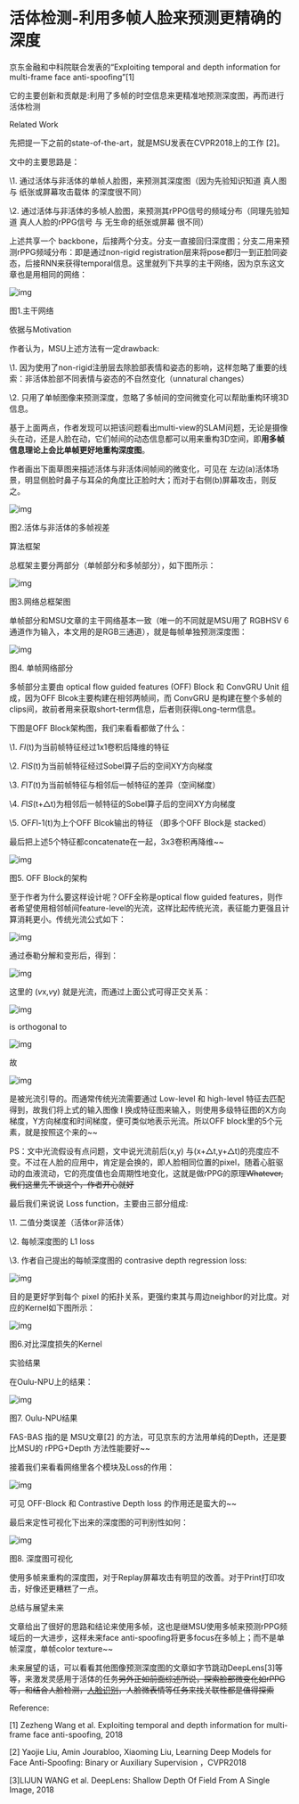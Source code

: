 # 活体检测-利用多帧人脸来预测更精确的深度

 

京东金融和中科院联合发表的“Exploiting temporal and depth information for multi-frame face anti-spoofing”[1]

它的主要创新和贡献是:利用了多帧的时空信息来更精准地预测深度图，再而进行活体检测

Related Work

先把提一下之前的state-of-the-art，就是MSU发表在CVPR2018上的工作 [2]。

文中的主要思路是：

\1. 通过活体与非活体的单帧人脸图，来预测其深度图（因为先验知识知道 真人图 与 纸张或屏幕攻击载体 的深度很不同）

\2. 通过活体与非活体的多帧人脸图，来预测其rPPG信号的频域分布（同理先验知道 真人人脸的rPPG信号 与 无生命的纸张或屏幕 很不同）

上述共享一个 backbone，后接两个分支。分支一直接回归深度图；分支二用来预测rPPG频域分布：即是通过non-rigid registration层来将pose都归一到正脸同姿态，后接RNN来获得temporal信息。这里就列下共享的主干网络，因为京东这文章也是用相同的网络：

![img](https://ask.qcloudimg.com/http-save/yehe-2448033/31zxgfme3h.jpeg?imageView2/2/w/1620)

图1.主干网络 

依据与Motivation

作者认为，MSU上述方法有一定drawback:

\1. 因为使用了non-rigid注册层去除脸部表情和姿态的影响，这样忽略了重要的线索：非活体脸部不同表情与姿态的不自然变化（unnatural changes）

\2. 只用了单帧图像来预测深度，忽略了多帧间的空间微变化可以帮助重构环境3D信息。

基于上面两点，作者发现可以把该问题看出multi-view的SLAM问题，无论是摄像头在动，还是人脸在动，它们帧间的动态信息都可以用来重构3D空间，即**用多帧信息理论上会比单帧更好地重构深度图**。

作者画出下面草图来描述活体与非活体间帧间的微变化，可见在 左边(a)活体场景，明显侧脸时鼻子与耳朵的角度比正脸时大；而对于右侧(b)屏幕攻击，则反之。

![img](https://ask.qcloudimg.com/http-save/yehe-2448033/5izdx6byr1.jpeg?imageView2/2/w/1620)

图2.活体与非活体的多帧视差

算法框架

总框架主要分两部分（单帧部分和多帧部分），如下图所示：

![img](https://ask.qcloudimg.com/http-save/yehe-2448033/vt23i1hjta.jpeg?imageView2/2/w/1620)

图3.网络总框架图

单帧部分和MSU文章的主干网络基本一致（唯一的不同就是MSU用了 RGBHSV 6通道作为输入，本文用的是RGB三通道），就是每帧单独预测深度图：

![img](https://ask.qcloudimg.com/http-save/yehe-2448033/9a9idles7f.jpeg?imageView2/2/w/1620)

图4. 单帧网络部分

多帧部分主要由 optical flow guided features (OFF) Block 和 ConvGRU Unit 组成，因为OFF Blcok主要构建在相邻两帧间，而 ConvGRU 是构建在整个多帧的clips间，故前者用来获取short-term信息，后者则获得Long-term信息。

下图是OFF Block架构图，我们来看看都做了什么：

\1. *Fl*(t)为当前帧特征经过1x1卷积后降维的特征

\2. *F*l*S*(t)为当前帧特征经过Sobel算子后的空间XY方向梯度

\3. *F*l*T*(t)为当前帧特征与相邻后一帧特征的差异（空间梯度）

\4. *F*l*S*(t+△t)为相邻后一帧特征的Sobel算子后的空间XY方向梯度

\5. OF*F*l-1(t)为上个OFF Blcok输出的特征 （即多个OFF Block是 stacked）

最后把上述5个特征都concatenate在一起，3x3卷积再降维~~

![img](https://ask.qcloudimg.com/http-save/yehe-2448033/k0mk562ps5.jpeg?imageView2/2/w/1620)

图5. OFF Block的架构

至于作者为什么要这样设计呢？OFF全称是optical flow guided features，则作者希望使用相邻帧间feature-level的光流，这样比起传统光流，表征能力更强且计算消耗更小。传统光流公式如下：

![img](https://ask.qcloudimg.com/http-save/yehe-2448033/0umdquid5a.png?imageView2/2/w/1620)

通过泰勒分解和变形后，得到：

![img](https://ask.qcloudimg.com/http-save/yehe-2448033/c3cx61ej27.png?imageView2/2/w/1620)

这里的 (*v*x,*v*y) 就是光流，而通过上面公式可得正交关系：

![img](https://ask.qcloudimg.com/http-save/yehe-2448033/nx6an3e2q1.png?imageView2/2/w/1620)

is orthogonal to 

![img](https://ask.qcloudimg.com/http-save/yehe-2448033/24jb27l7s2.png?imageView2/2/w/1620)

故

![img](https://ask.qcloudimg.com/http-save/yehe-2448033/vyi656ka2r.png?imageView2/2/w/1620)

是被光流引导的。而通常传统光流需要通过 Low-level 和 high-level 特征去匹配得到，故我们将上式的输入图像 I 换成特征图来输入，则使用多级特征图的X方向梯度，Y方向梯度和时间梯度，便可类似地表示光流。所以OFF block里的5个元素，就是按照这个来的~~

PS：文中光流假设有点问题，文中说光流前后(x,y) 与(x+△t,y+△t)的亮度应不变。不过在人脸的应用中，肯定是会换的，即人脸相同位置的pixel，随着心脏驱动的血液流动，它的亮度值也会周期性地变化，这就是做rPPG的原理~~Whatever, 我们这里先不谈这个，作者开心就好~~

最后我们来说说 Loss function，主要由三部分组成:

\1. 二值分类误差（活体or非活体） 

\2. 每帧深度图的 L1 loss

\3. 作者自己提出的每帧深度图的 contrasive depth regression loss:

![img](https://ask.qcloudimg.com/http-save/yehe-2448033/dp9t3cqn7r.png?imageView2/2/w/1620)

目的是更好学到每个 pixel 的拓扑关系，更强约束其与周边neighbor的对比度。对应的Kernel如下图所示：

![img](https://ask.qcloudimg.com/http-save/yehe-2448033/ibii84v7he.jpeg?imageView2/2/w/1620)

图6.对比深度损失的Kernel

实验结果

在Oulu-NPU上的结果：

![img](https://ask.qcloudimg.com/http-save/yehe-2448033/6x3fjn8fjh.jpeg?imageView2/2/w/1620)

图7. Oulu-NPU结果 

FAS-BAS 指的是 MSU文章[2] 的方法，可见京东的方法用单纯的Depth，还是要比MSU的 rPPG+Depth 方法性能要好~~

接着我们来看看网络里各个模块及Loss的作用：

![img](https://ask.qcloudimg.com/http-save/yehe-2448033/g8bc8mqgv5.jpeg?imageView2/2/w/1620)

可见 OFF-Block 和 Contrastive Depth loss 的作用还是蛮大的~~

最后来定性可视化下出来的深度图的可判别性如何：

![img](https://ask.qcloudimg.com/http-save/yehe-2448033/jynf1c3wjx.jpeg?imageView2/2/w/1620)

图8. 深度图可视化

使用多帧来重构的深度图，对于Replay屏幕攻击有明显的改善。对于Print打印攻击，好像还更糟糕了一点。

总结与展望未来

文章给出了很好的思路和结论来使用多帧，这也是继MSU使用多帧来预测rPPG频域后的一大进步，这样未来face anti-spoofing将更多focus在多帧上；而不是单帧深度，单帧color texture~~

未来展望的话，可以看看其他图像预测深度图的文章如字节跳动DeepLens[3]等等，来激发灵感用于活体的任务~~另外正如前面综述所说，探索脸部微变化如rPPG等，和结合人脸检测，[人脸识别](https://cloud.tencent.com/product/facerecognition)，人脸微表情等任务来找关联性都是值得探索~~

Reference:

[1] Zezheng Wang et al. Exploiting temporal and depth information for multi-frame face anti-spoofing, 2018

[2] Yaojie Liu, Amin Jourabloo, Xiaoming Liu, Learning Deep Models for Face Anti-Spoofing: Binary or Auxiliary Supervision ，CVPR2018

[3]LIJUN WANG et al. DeepLens: Shallow Depth Of Field From A Single Image, 2018